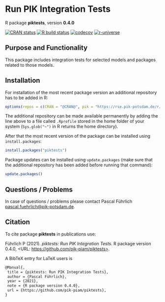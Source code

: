 # Run PIK Integration Tests

R package **piktests**, version **0.4.0**

[![CRAN status](https://www.r-pkg.org/badges/version/piktests)](https://cran.r-project.org/package=piktests)  [![R build status](https://github.com/pik-piam/piktests/workflows/check/badge.svg)](https://github.com/pik-piam/piktests/actions) [![codecov](https://codecov.io/gh/pik-piam/piktests/branch/master/graph/badge.svg)](https://codecov.io/gh/pik-piam/piktests) [![r-universe](https://pik-piam.r-universe.dev/badges/piktests)](https://pik-piam.r-universe.dev/ui#builds)

## Purpose and Functionality

This package includes integration tests for selected models and packages related to those models.


## Installation

For installation of the most recent package version an additional repository has to be added in R:

```r
options(repos = c(CRAN = "@CRAN@", pik = "https://rse.pik-potsdam.de/r/packages"))
```
The additional repository can be made available permanently by adding the line above to a file called `.Rprofile` stored in the home folder of your system (`Sys.glob("~")` in R returns the home directory).

After that the most recent version of the package can be installed using `install.packages`:

```r 
install.packages("piktests")
```

Package updates can be installed using `update.packages` (make sure that the additional repository has been added before running that command):

```r 
update.packages()
```

## Questions / Problems

In case of questions / problems please contact Pascal Führlich <pascal.fuehrlich@pik-potsdam.de>.

## Citation

To cite package **piktests** in publications use:

Führlich P (2021). _piktests: Run PIK Integration Tests_. R package version 0.4.0, <URL: https://github.com/pik-piam/piktests>.

A BibTeX entry for LaTeX users is

 ```latex
@Manual{,
  title = {piktests: Run PIK Integration Tests},
  author = {Pascal Führlich},
  year = {2021},
  note = {R package version 0.4.0},
  url = {https://github.com/pik-piam/piktests},
}
```
